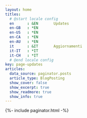 ```yaml
---
layout: home
titles:
  # @start locale config
  en      : &EN       Updates
  en-GB   : *EN
  en-US   : *EN
  en-CA   : *EN
  en-AU   : *EN
  it      : &IT       Aggiornamenti
  it-IT   : *IT
  it-CH   : *IT
  # @end locale config
key: page-updates
articles:
  data_source: paginator.posts
  article_type: BlogPosting
  show_cover: false
  show_excerpt: true
  show_readmore: true
  show_info: true
---
```

<div class="layout--home">
  {%- include paginator.html -%}
</div>
<script>
  {%- include scripts/home.js -%}
</script>